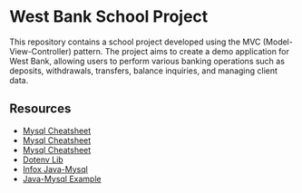 # West Bank School Project
This repository contains a school project developed using the MVC
(Model-View-Controller) pattern. The project aims to create a demo
application for West Bank, allowing users to perform various banking
operations such as deposits, withdrawals, transfers, balance inquiries,
and managing client data.

## Resources
- [Mysql Cheatsheet](https://phoenixnap.com/kb/mysql-commands-cheat-sheet)
- [Mysql Cheatsheet](https://cheatography.com/davechild/cheat-sheets/mysql)
- [Mysql Cheatsheet](https://devhints.io/mysql)
- [Dotenv Lib](https://github.com/cdimascio/dotenv-java)
- [Infox Java-Mysql](https://github.com/professorjosedeassis/infox)
- [Java-Mysql Example](https://github.com/megalemarcelo/java_fatec_poo_jdbc)
